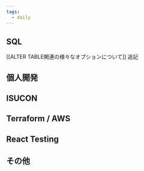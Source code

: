 ```yaml
---
tags:
  - daily
---
```


## SQL
[[ALTER TABLE関連の様々なオプションについて]]
追記

## 個人開発

## ISUCON

## Terraform / AWS

## React Testing

## その他
